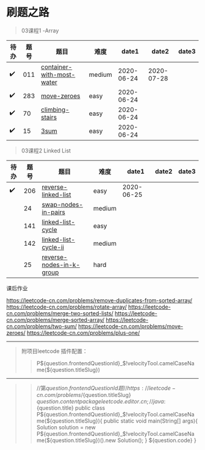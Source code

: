 # 刷题之路

> 03课程1 -Array 

| 待办| 题号 | 题目 | 难度 |  date1 | date2 | date3 | 
| --- | --- | --- | --- | --- | --- |--- |
|✔️|011 | [container-with-most-water](https://leetcode-cn.com/problems/container-with-most-water/) | medium|2020-06-24|2020-07-28
|✔️| 283 |[move-zeroes](https://leetcode-cn.com/problems/move-zeroes/)|easy|2020-06-24
|✔️|  70 |[climbing-stairs](https://leetcode.com/problems/climbing-stairs/)|easy|2020-06-24
|✔️| 15|[ 3sum](https://leetcode-cn.com/problems/3sum/)  |easy|2020-06-24


> 03课程2 Linked List  

| 待办| 题号 | 题目 | 难度 |  date1 | date2 | date3 | 
| --- | --- | --- | --- | --- | --- |--- |
| ✔️️| 206 | [reverse-linked-list](https://leetcode.com/problems/reverse-linked-list/) | easy|2020-06-25
| | 24|[ swap-nodes-in-pairs](https://leetcode.com/problems/swap-nodes-in-pairs)  |medium
| | 141|[ linked-list-cycle]( https://leetcode.com/problems/linked-list-cycle)  |easy
| | 142|[ linked-list-cycle-ii]( https://leetcode.com/problems/linked-list-cycle-ii)  |medium
| | 25|[ reverse-nodes-in-k-group]( https://leetcode.com/problems/reverse-nodes-in-k-group/)  |hard
 
课后作业

https://leetcode-cn.com/problems/remove-duplicates-from-sorted-array/
https://leetcode-cn.com/problems/rotate-array/
https://leetcode-cn.com/problems/merge-two-sorted-lists/
https://leetcode-cn.com/problems/merge-sorted-array/
https://leetcode-cn.com/problems/two-sum/
https://leetcode-cn.com/problems/move-zeroes/
https://leetcode-cn.com/problems/plus-one/
 
 
 
_____
>附项目leetcode 插件配置：
>>P${question.frontendQuestionId}_$!velocityTool.camelCaseName(${question.titleSlug})
---
>>//第${question.frontendQuestionId}题
  //https://leetcode-cn.com/problems/${question.titleSlug}
  ${question.content}
  package leetcode.editor.cn;
  //java:${question.title}
  public class P${question.frontendQuestionId}_$!velocityTool.camelCaseName(${question.titleSlug}){
      public static void main(String[] args){
          Solution solution = new P${question.frontendQuestionId}_$!velocityTool.camelCaseName(${question.titleSlug})().new Solution();
      }
      ${question.code}
  }
   
